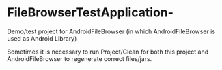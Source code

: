 FileBrowserTestApplication-
===========================

Demo/test project for AndroidFileBrowser (in which AndroidFileBrowser  is used as Android Library)

Sometimes it is necessary to run Project/Clean for both this project and AndroidFileBrowser to regenerate correct files/jars.